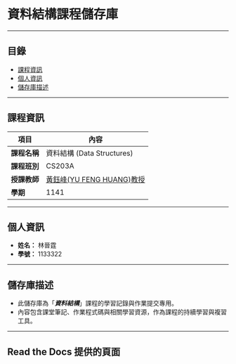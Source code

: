 # 資料結構課程儲存庫
---

## 目錄

- [課程資訊](#課程資訊)
- [個人資訊](#個人資訊)
- [儲存庫描述](#儲存庫描述)

---

## 課程資訊

| 項目       | 內容                                    |
| ---------- | --------------------------------------- |
| **課程名稱**   | 資料結構 (Data Structures)              |
| **課程班別**   | CS203A                                  |
| **授課教師**   | [黃鈺峰(YU FENG HUANG)教授](https://greatbear.tw/) |
| **學期**       | 1141                          |

---

## 個人資訊

- **姓名：** 林晉霆  
- **學號：** 1133322

---

## 儲存庫描述

- 此儲存庫為「_**資料結構**_」課程的學習記錄與作業提交專用。  
- 內容包含課堂筆記、作業程式碼與相關學習資源，作為課程的持續學習與複習工具。

---

## Read the Docs 提供的頁面
